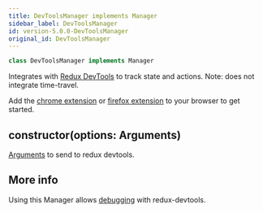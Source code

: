 ```yaml
---
title: DevToolsManager implements Manager
sidebar_label: DevToolsManager
id: version-5.0.0-DevToolsManager
original_id: DevToolsManager
---
```


```typescript
class DevToolsManager implements Manager
```

Integrates with [Redux DevTools](https://github.com/zalmoxisus/redux-devtools-extension) to track
state and actions. Note: does not integrate time-travel.

Add the [chrome extension](https://chrome.google.com/webstore/detail/redux-devtools/lmhkpmbekcpmknklioeibfkpmmfibljd?hl=en)
or [firefox extension](https://addons.mozilla.org/en-US/firefox/addon/reduxdevtools/) to your
browser to get started.

## constructor(options: Arguments)

[Arguments](https://github.com/zalmoxisus/redux-devtools-extension/blob/master/docs/API/Arguments.md)
to send to redux devtools.

## More info

Using this Manager allows [debugging](../guides/debugging) with redux-devtools.
